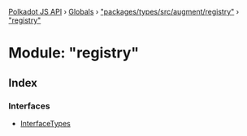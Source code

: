 [Polkadot JS API](../README.md) › [Globals](../globals.md) › ["packages/types/src/augment/registry"](_packages_types_src_augment_registry_.md) › ["registry"](_packages_types_src_augment_registry_._registry_.md)

# Module: "registry"

## Index

### Interfaces

* [InterfaceTypes](../interfaces/_packages_types_src_augment_registry_._registry_.interfacetypes.md)
